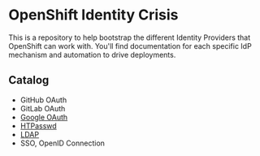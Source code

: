 # OpenShift Identity Crisis

This is a repository to help bootstrap the different Identity Providers that OpenShift can work with.  You'll find documentation for each specific IdP mechanism and automation to drive deployments.

## Catalog

- GitHub OAuth
- GitLab OAuth
- [Google OAuth](./oauth-google)
- [HTPasswd](./htpasswd)
- [LDAP](./ldap)
- SSO, OpenID Connection